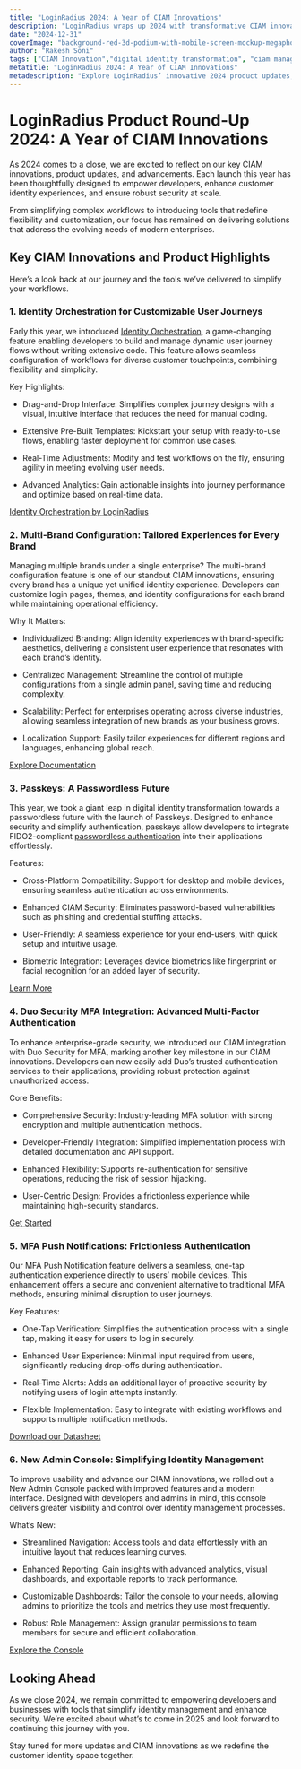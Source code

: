 ```yaml
---
title: "LoginRadius 2024: A Year of CIAM Innovations"
description: "LoginRadius wraps up 2024 with transformative CIAM innovations for developers. From Identity Orchestration and Multi-Brand Configuration to Passkeys and a new Admin Console, explore tools designed to simplify workflows and enhance security."
date: "2024-12-31"
coverImage: "background-red-3d-podium-with-mobile-screen-mockup-megaphone.jpg"
author: "Rakesh Soni"
tags: ["CIAM Innovation","digital identity transformation", "ciam management​", "ciam security​", "ciam technology", "ciam integration​"]
metatitle: "LoginRadius 2024: A Year of CIAM Innovations"
metadescription: "Explore LoginRadius’ innovative 2024 product updates, from Passkeys to MFA and a new Admin Console, redefining CIAM innovations."
---
```



# LoginRadius Product Round-Up 2024: A Year of CIAM Innovations

As 2024 comes to a close, we are excited to reflect on our key CIAM innovations, product updates, and advancements. Each launch this year has been thoughtfully designed to empower developers, enhance customer identity experiences, and ensure robust security at scale.

From simplifying complex workflows to introducing tools that redefine flexibility and customization, our focus has remained on delivering solutions that address the evolving needs of modern enterprises.

## Key CIAM Innovations and Product Highlights

Here’s a look back at our journey and the tools we’ve delivered to simplify your workflows.

### 1. Identity Orchestration for Customizable User Journeys

Early this year, we introduced [Identity Orchestration](https://www.loginradius.com/platforms/identity-and-orchestration), a game-changing feature enabling developers to build and manage dynamic user journey flows without writing extensive code. This feature allows seamless configuration of workflows for diverse customer touchpoints, combining flexibility and simplicity.

Key Highlights:

-   Drag-and-Drop Interface: Simplifies complex journey designs with a visual, intuitive interface that reduces the need for manual coding.
    
-   Extensive Pre-Built Templates: Kickstart your setup with ready-to-use flows, enabling faster deployment for common use cases.
    
-   Real-Time Adjustments: Modify and test workflows on the fly, ensuring agility in meeting evolving user needs.
    
-   Advanced Analytics: Gain actionable insights into journey performance and optimize based on real-time data.
    

[Identity Orchestration by LoginRadius](https://www.loginradius.com/resource/datasheet/identity-orchestration-workflow/)

### 2. Multi-Brand Configuration: Tailored Experiences for Every Brand

Managing multiple brands under a single enterprise? The multi-brand configuration feature is one of our standout CIAM innovations, ensuring every brand has a unique yet unified identity experience. Developers can customize login pages, themes, and identity configurations for each brand while maintaining operational efficiency.

Why It Matters:

-   Individualized Branding: Align identity experiences with brand-specific aesthetics, delivering a consistent user experience that resonates with each brand’s identity.
    
-   Centralized Management: Streamline the control of multiple configurations from a single admin panel, saving time and reducing complexity.
    
-   Scalability: Perfect for enterprises operating across diverse industries, allowing seamless integration of new brands as your business grows.
    
-   Localization Support: Easily tailor experiences for different regions and languages, enhancing global reach.
    

[Explore Documentation](https://www.loginradius.com/docs/libraries/identity-experience-framework/multi-branding-configuration/)

### 3. Passkeys: A Passwordless Future

This year, we took a giant leap in digital identity transformation towards a passwordless future with the launch of Passkeys. Designed to enhance security and simplify authentication, passkeys allow developers to integrate FIDO2-compliant [passwordless authentication](https://www.loginradius.com/products/passwordless) into their applications effortlessly.

Features:

-   Cross-Platform Compatibility: Support for desktop and mobile devices, ensuring seamless authentication across environments.
    
-   Enhanced CIAM Security: Eliminates password-based vulnerabilities such as phishing and credential stuffing attacks.
    
-   User-Friendly: A seamless experience for your end-users, with quick setup and intuitive usage.
    
-   Biometric Integration: Leverages device biometrics like fingerprint or facial recognition for an added layer of security.
    

[Learn More](https://www.loginradius.com/products/passkeys)

### 4. Duo Security MFA Integration: Advanced Multi-Factor Authentication

To enhance enterprise-grade security, we introduced our CIAM integration with Duo Security for MFA, marking another key milestone in our CIAM innovations. Developers can now easily add Duo’s trusted authentication services to their applications, providing robust protection against unauthorized access.

Core Benefits:

-   Comprehensive Security: Industry-leading MFA solution with strong encryption and multiple authentication methods.
    
-   Developer-Friendly Integration: Simplified implementation process with detailed documentation and API support.
    
-   Enhanced Flexibility: Supports re-authentication for sensitive operations, reducing the risk of session hijacking.
    
-   User-Centric Design: Provides a frictionless experience while maintaining high-security standards.
    

[Get Started](https://www.loginradius.com/docs/api/v2/customer-identity-api/multi-factor-authentication/duo-security-authenticator/mfa-re-authentication-by-duo-security-authenticator/)

### 5. MFA Push Notifications: Frictionless Authentication

Our MFA Push Notification feature delivers a seamless, one-tap authentication experience directly to users’ mobile devices. This enhancement offers a secure and convenient alternative to traditional MFA methods, ensuring minimal disruption to user journeys.

Key Features:

-   One-Tap Verification: Simplifies the authentication process with a single tap, making it easy for users to log in securely.
    
-   Enhanced User Experience: Minimal input required from users, significantly reducing drop-offs during authentication.
    
-   Real-Time Alerts: Adds an additional layer of proactive security by notifying users of login attempts instantly.
    
-   Flexible Implementation: Easy to integrate with existing workflows and supports multiple notification methods.
    

[Download our Datasheet](https://www.loginradius.com/resource/datasheet/push-notification-mfa)

### 6. New Admin Console: Simplifying Identity Management

To improve usability and advance our CIAM innovations, we rolled out a New Admin Console packed with improved features and a modern interface. Designed with developers and admins in mind, this console delivers greater visibility and control over identity management processes.

What’s New:

-   Streamlined Navigation: Access tools and data effortlessly with an intuitive layout that reduces learning curves.
    
-   Enhanced Reporting: Gain insights with advanced analytics, visual dashboards, and exportable reports to track performance.
    
-   Customizable Dashboards: Tailor the console to your needs, allowing admins to prioritize the tools and metrics they use most frequently.
    
-   Robust Role Management: Assign granular permissions to team members for secure and efficient collaboration.
    

[Explore the Console](https://www.loginradius.com/updates/2024/01/05/admin-console-release-25-11-5/)

## Looking Ahead

As we close 2024, we remain committed to empowering developers and businesses with tools that simplify identity management and enhance security. We’re excited about what’s to come in 2025 and look forward to continuing this journey with you.

Stay tuned for more updates and CIAM innovations as we redefine the customer identity space together.
